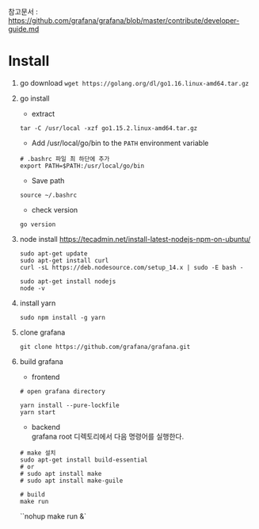 참고문서 : https://github.com/grafana/grafana/blob/master/contribute/developer-guide.md



# Install

1. go download
   `wget https://golang.org/dl/go1.16.linux-amd64.tar.gz`
2. go install

   - extract

   ```
   tar -C /usr/local -xzf go1.15.2.linux-amd64.tar.gz
   ```

   

   - Add /usr/local/go/bin to the `PATH` environment variable

   ```shell
   # .bashrc 파일 최 하단에 추가
   export PATH=$PATH:/usr/local/go/bin
   ```

   

   - Save path

   ```shell
   source ~/.bashrc
   ```

   

   - check version

   ```shell
   go version
   ```

   

3. node install
   https://tecadmin.net/install-latest-nodejs-npm-on-ubuntu/

   ```
   sudo apt-get update
   sudo apt-get install curl
   curl -sL https://deb.nodesource.com/setup_14.x | sudo -E bash -
   ```

   ```
   sudo apt-get install nodejs
   node -v
   ```

4. install yarn

   ```
   sudo npm install -g yarn
   ```

5. clone grafana

   ```
   git clone https://github.com/grafana/grafana.git
   ```

   

6. build grafana

   - frontend

   ```
   # open grafana directory
   
   yarn install --pure-lockfile
   yarn start
   ```

   

   - backend  
   grafana root 디렉토리에서 다음 명령어를 실행한다.

   ```
   # make 설치
   sudo apt-get install build-essential
   # or
   # sudo apt install make
   # sudo apt install make-guile
   
   # build
   make run
   ```
   ``nohup make run &`  
